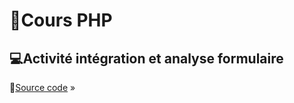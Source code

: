 # 🚀Cours PHP

## 💻Activité intégration et analyse formulaire 

:link:[Source code](https://codepen.io/gius-mili/pen/xxjLGYP) &raquo;
